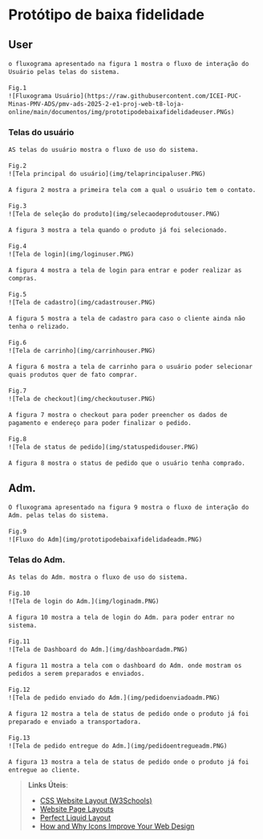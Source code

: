 # Protótipo de baixa fidelidade


## User

	o fluxograma apresentado na figura 1 mostra o fluxo de interação do Usuário pelas telas do sistema.
	
	Fig.1
	![Fluxograma Usuário](https://raw.githubusercontent.com/ICEI-PUC-Minas-PMV-ADS/pmv-ads-2025-2-e1-proj-web-t8-loja-online/main/documentos/img/prototipodebaixafidelidadeuser.PNGs)

### Telas do usuário

	AS telas do usuário mostra o fluxo de uso do sistema.

	Fig.2
	![Tela principal do usuário](img/telaprincipaluser.PNG)

	A figura 2 mostra a primeira tela com a qual o usuário tem o contato.

	Fig.3
	![Tela de seleção do produto](img/selecaodeprodutouser.PNG)

	A figura 3 mostra a tela quando o produto já foi selecionado.

	Fig.4
	![Tela de login](img/loginuser.PNG)

	A figura 4 mostra a tela de login para entrar e poder realizar as compras.

	Fig.5
	![Tela de cadastro](img/cadastrouser.PNG)

	A figura 5 mostra a tela de cadastro para caso o cliente ainda não tenha o relizado.

	Fig.6
	![Tela de carrinho](img/carrinhouser.PNG)

	A figura 6 mostra a tela de carrinho para o usuário poder selecionar quais produtos quer de fato comprar.

	Fig.7
	![Tela de checkout](img/checkoutuser.PNG)

	A figura 7 mostra o checkout para poder preencher os dados de pagamento e endereço para poder finalizar o pedido.

	Fig.8
	![Tela de status de pedido](img/statuspedidouser.PNG)

	A figura 8 mostra o status de pedido que o usuário tenha comprado.

## Adm.

	O fluxograma apresentado na figura 9 mostra o fluxo de interação do Adm. pelas telas do sistema.

	Fig.9
	![Fluxo do Adm](img/prototipodebaixafidelidadeadm.PNG)

### Telas do Adm.

	As telas do Adm. mostra o fluxo de uso do sistema.

	Fig.10
	![Tela de login do Adm.](img/loginadm.PNG)

	A figura 10 mostra a tela de login do Adm. para poder entrar no sistema.

	Fig.11
	![Tela de Dashboard do Adm.](img/dashboardadm.PNG)

	A figura 11 mostra a tela com o dashboard do Adm. onde mostram os pedidos a serem preparados e enviados.

	Fig.12
	![Tela de pedido enviado do Adm.](img/pedidoenviadoadm.PNG)

	A figura 12 mostra a tela de status de pedido onde o produto já foi preparado e enviado a transportadora.

	Fig.13
	![Tela de pedido entregue do Adm.](img/pedidoentregueadm.PNG)

	A figura 13 mostra a tela de status de pedido onde o produto já foi entregue ao cliente.

	
	
	

> **Links Úteis**:
>
> - [CSS Website Layout (W3Schools)](https://www.w3schools.com/css/css_website_layout.asp)
> - [Website Page Layouts](http://www.cellbiol.com/bioinformatics_web_development/chapter-3-your-first-web-page-learning-html-and-css/website-page-layouts/)
> - [Perfect Liquid Layout](https://matthewjamestaylor.com/perfect-liquid-layouts)
> - [How and Why Icons Improve Your Web Design](https://usabilla.com/blog/how-and-why-icons-improve-you-web-design/)

